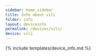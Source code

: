```yaml
---
sidebar: home_sidebar
title: Info about vili
folder: info
layout: deviceinfo
permalink: /devices/vili/
device: vili
---
```

{% include templates/device_info.md %}
